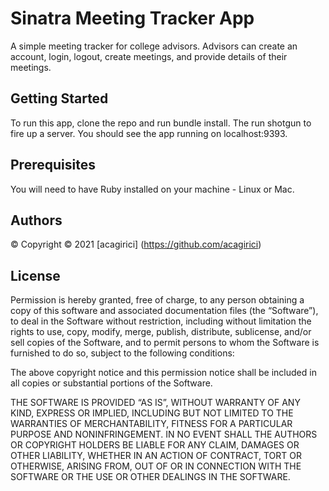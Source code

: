 # Sinatra Meeting Tracker App

A simple meeting tracker for college advisors. Advisors can create an account, login, logout, create meetings, and provide details of their meetings. 

## Getting Started

To run this app, clone the repo and run bundle install. The run shotgun to fire up a server. You should see the app running on localhost:9393.

## Prerequisites

You will need to have Ruby installed on your machine - Linux or Mac.

## Authors

&copy; Copyright © 2021 [acagirici] (https://github.com/acagirici)

## License

Permission is hereby granted, free of charge, to any person obtaining a copy of this software and associated documentation files (the “Software”), to deal in the Software without restriction, including without limitation the rights to use, copy, modify, merge, publish, distribute, sublicense, and/or sell copies of the Software, and to permit persons to whom the Software is furnished to do so, subject to the following conditions:

The above copyright notice and this permission notice shall be included in all copies or substantial portions of the Software.

THE SOFTWARE IS PROVIDED “AS IS”, WITHOUT WARRANTY OF ANY KIND, EXPRESS OR IMPLIED, INCLUDING BUT NOT LIMITED TO THE WARRANTIES OF MERCHANTABILITY, FITNESS FOR A PARTICULAR PURPOSE AND NONINFRINGEMENT. IN NO EVENT SHALL THE AUTHORS OR COPYRIGHT HOLDERS BE LIABLE FOR ANY CLAIM, DAMAGES OR OTHER LIABILITY, WHETHER IN AN ACTION OF CONTRACT, TORT OR OTHERWISE, ARISING FROM, OUT OF OR IN CONNECTION WITH THE SOFTWARE OR THE USE OR OTHER DEALINGS IN THE SOFTWARE.